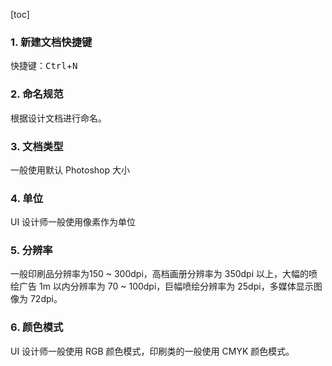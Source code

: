 [toc]

### 1. 新建文档快捷键

快捷键：<kbd>Ctrl</kbd>+<kbd>N</kbd>

### 2. 命名规范

根据设计文档进行命名。

### 3. 文档类型

一般使用默认 Photoshop 大小

### 4. 单位

UI 设计师一般使用像素作为单位

### 5. 分辨率

一般印刷品分辨率为150 ~ 300dpi，高档画册分辨率为 350dpi 以上，大幅的喷绘广告 1m 以内分辨率为 70 ~ 100dpi，巨幅喷绘分辨率为 25dpi，多媒体显示图像为 72dpi。

### 6. 颜色模式

UI 设计师一般使用 RGB 颜色模式，印刷类的一般使用 CMYK 颜色模式。

